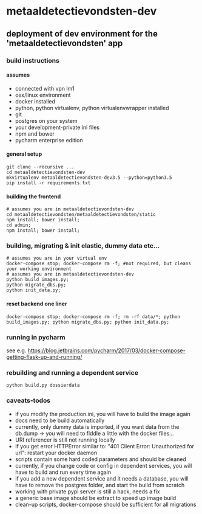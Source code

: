 # metaaldetectievondsten-dev

## deployment of dev environment for the 'metaaldetectievondsten' app

### build instructions

#### assumes
- connected with vpn lm1
- osx/linux environment
- docker installed
- python, python virtualenv, python virtualenvwrapper installed
- git
- postgres on your system
- your development-private.ini files
- npm and bower
- pycharm enterprise edition

#### general setup
```
git clone --recursive ...
cd metaaldetectievondsten-dev
mkvirtualenv metaaldetectievondsten-dev3.5 --python=python3.5
pip install -r requirements.txt
```

#### building the frontend
```
# assumes you are in metaaldetectievondsten-dev
cd metaaldetectievondsten/metaaldetectievondsten/static
npm install; bower install;
cd admin;
npm install; bower install;
```

### building, migrating & init elastic, dummy data etc...
```
# assumes you are in your virtual env
docker-compose stop; docker-compose rm -f; #not required, but cleans your working environment
# assumes you are in metaaldetectievondsten-dev
python build_images.py;
python migrate_dbs.py;
python init_data.py;
```

#### reset backend one liner
```
docker-compose stop; docker-compose rm -f; rm -rf data/*; python build_images.py; python migrate_dbs.py; python init_data.py;
```

### running in pycharm
see e.g. 
https://blog.jetbrains.com/pycharm/2017/03/docker-compose-getting-flask-up-and-running/

### rebuilding and running a dependent service
```
python build.py dossierdata
```

### caveats-todos
- if you modify the production.ini, you will have to build the image again
- docs need to be build automatically
- currently, only dummy data is imported, if you want data from the db.dump -> you will need to fiddle a little with the docker files...
- URI referencer is still not running locally
- if you get error HTTPError similar to: "401 Client Error: Unauthorized for url": restart your docker daemon
- scripts contain some hard coded parameters and should be cleaned
- currently, if you change code or config in dependent services, you will have to build and run every time again
- if you add a new dependent service and it needs a database, you will have to remove the postgres folder, and start the build from scratch
- working with private pypi server is still a hack, needs a fix
- a generic base image should be extract to speed up image build
- clean-up scripts, docker-compose should be sufficient for all migrations